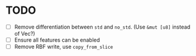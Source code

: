 # TODO 

- [ ] Remove differentiation between `std` and `no_std`. (Use `&mut [u8]` instead of Vec?)
- [ ] Ensure all features can be enabled
- [ ] Remove RBF write, use `copy_from_slice`
